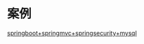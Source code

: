 # 案例

[springboot+springmvc+springsecurity+mysql](https://medium.com/@gustavo.ponce.ch/spring-boot-spring-mvc-spring-security-mysql-a5d8545d837d)
